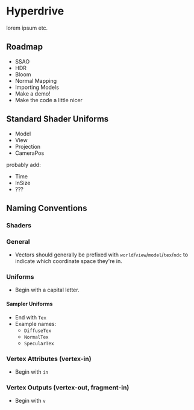 # Hyperdrive

lorem ipsum etc.

## Roadmap
 - SSAO
 - HDR
 - Bloom
 - Normal Mapping
 - Importing Models
 - Make a demo!
 - Make the code a little nicer

## Standard Shader Uniforms
 - Model
 - View
 - Projection
 - CameraPos

probably add:
 - Time
 - InSize
 - ???

## Naming Conventions

### Shaders

### General

 - Vectors should generally be prefixed with `world`/`view`/`model`/`tex`/`ndc` to indicate which coordinate space they're in.

### Uniforms

 - Begin with a capital letter.

#### Sampler Uniforms

 - End with `Tex`
 - Example names:
   - `DiffuseTex`
   - `NormalTex`
   - `SpecularTex`

### Vertex Attributes (vertex-in)

 - Begin with `in`

### Vertex Outputs (vertex-out, fragment-in)

 - Begin with `v`